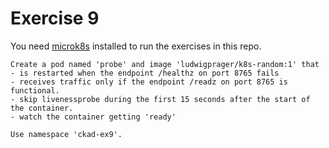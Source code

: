 # Exercise 9

You need [microk8s](https://microk8s.io/) installed to run the exercises in this repo.

```
Create a pod named 'probe' and image 'ludwigprager/k8s-random:1' that
- is restarted when the endpoint /healthz on port 8765 fails
- receives traffic only if the endpoint /readz on port 8765 is functional.
- skip livenessprobe during the first 15 seconds after the start of the container.
- watch the container getting 'ready'

Use namespace 'ckad-ex9'.
```
